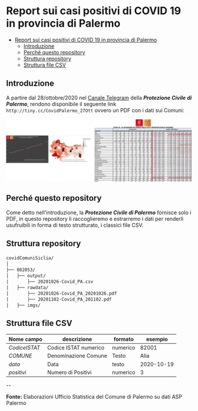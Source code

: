 # Report sui casi positivi di COVID 19 in provincia di Palermo

<!-- TOC -->

- [Report sui casi positivi di COVID 19 in provincia di Palermo](#report-sui-casi-positivi-di-covid-19-in-provincia-di-palermo)
  - [Introduzione](#introduzione)
  - [Perché questo repository](#perché-questo-repository)
  - [Struttura repository](#struttura-repository)
  - [Struttura file CSV](#struttura-file-csv)

<!-- /TOC -->

## Introduzione

A partire dal 28/ottobre/2020 nel [Canale Telegram](https://t.me/ProtezioneCivilePalermo) della _**Protezione Civile di Palermo**_, rendono disponibile il seguente link `http://tiny.cc/CovidPalermo_27Ott` ovvero un PDF con i dati sui Comuni:

![](imgs/img_01.png)

## Perché questo repository

Come detto nell'introduzione, la _**Protezione Civile di Palermo**_ fornisce solo i PDF, in questo repository li raccoglieremo e estrarremo i dati per renderli usufruibili in forma di testo strutturato, i classici file CSV.

## Struttura repository

```
covidComuniSiclia/
│
├── 082053/
│   ├── output/
|       ├── 20201026-Covid_PA.csv
|   ├── rawdata/
|       ├── 20201026-Covid_PA_20201026.pdf
|       ├── 20201102-Covid_PA_201102.pdf
|   ├── imgs/
```

## Struttura file CSV

Nome campo    | descrizione | formato | esempio
--------------|-------------|---------|-------
_CodiceISTAT_   | Codice ISTAT numerico | numerico | 82001
_COMUNE_        | Denominazione Comune | Testo | Alia
_data_          | Data| testo | 2020-10-19
_positivi_      | Numero di Positivi | numerico | 3

--

**Fonte:** Elaborazioni Ufficio Statistica del Comune di Palermo su dati ASP Palermo

